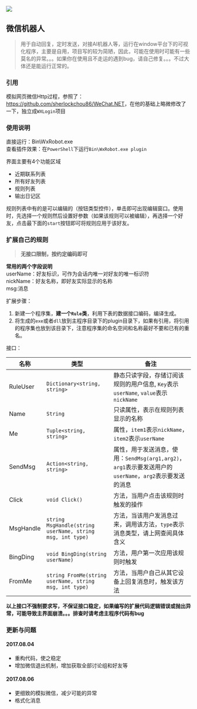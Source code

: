 ![](https://img.shields.io/vso/build/chengf/b9824529-b4f9-4719-88cb-bc010f5991ae/7.svg)

## 微信机器人

> 用于自动回复，定时发送，对接AI机器人等，运行在window平台下的可视化程序，主要是自用，项目写的较为简陋，因此，可能在使用时可能有一些莫名的异常。。。如果你在使用且不走运的遇到bug，请自己修复。。。不过大体还是能运行正常的。

### 引用

模拟网页微信Http过程，参照了：<https://github.com/sherlockchou86/WeChat.NET>，在他的基础上略微修改了一下，独立成`WXLogin`项目

### 使用说明

直接运行：Bin\WxRobot.exe  
查看插件效果：在`PowerShell`下运行`Bin\WxRobot.exe plugin`

界面主要有4个功能区域

- 近期联系列表
- 所有好友列表
- 规则列表
- 输出日记区

规则列表中有的是可以编辑的（按钮类型控件），单击即可出现编辑窗口。使用时，先选择一个规则然后设置好参数（如果该规则可以被编辑），再选择一个好友，点击最下面的`start`按钮即可将规则应用于该好友。

### 扩展自己的规则

> **无接口限制，按约定编码即可**  

**常用的两个字段说明**  
userName：好友标识，可作为会话内唯一对好友的唯一标识符  
nickName：好友名称，即好友实际显示的名称  
msg:消息

扩展步骤：

1. 新建一个程序集，**建一个`Rule`类**，利用下表的数据接口编码，编译生成。
2. 将生成的`exe`或者`dll`放到主程序目录下的plugin目录下，如果有引用，将引用的程序集也放到该目录下，注意程序集的命名空间和名称最好不要和已有的重名。

接口：  

| 名称 | 类型 | 备注 |
| ---- | --- | ---- |
| RuleUser | `Dictionary<string, string>` | 静态只读字段，存储订阅该规则的用户信息, `Key`表示`userName`, `value`表示`nickName` |
| Name | `String` | 只读属性，表示在规则列表显示的名称 |
| Me | `Tuple<string, string>` | 属性，`item1`表示`nickName`，`item2`表示`userName` |
| SendMsg | `Action<string, string>` | 属性，用于发送消息，使用：`SendMsg(arg1,arg2)`，`arg1`表示要发送用户的`userName`，`arg2`表示要发送的消息 |
| Click | `void Click()` | 方法，当用户点击该规则时触发的操作 |
| MsgHandle | `string MsgHandle(string userName, string msg, int type)` | 方法，当该用户发消息过来，调用该方法，`type`表示消息类型，请上网查阅具体含义 |
| BingDing | `void BingDing(string userName)` | 方法，用户第一次应用该规则时触发 |
| FromMe | `string FromMe(string userName, string msg, int type)` | 方法，当用户自己从其它设备上回复消息时，触发该方法 |

**以上接口不强制要求写，不保证接口稳定，如果编写的扩展代码逻辑错误或抛出异常，可能导致主界面崩溃。。。排查时请考虑主程序代码有bug**

### 更新与问题

#### 2017.08.04

- 重构代码，使之稳定
- 增加微信退出机制，增加获取全部讨论组和好友等

#### 2017.08.06

- 更细致的模拟微信，减少可能的异常
- 格式化消息

